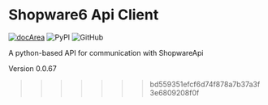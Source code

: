 # Shopware6 Api Client

[![docArea](https://img.shields.io/badge/docArea-0.0.67-%2340cbb1)](https://www.docarea.io/sachsmedia/shopware6-api/)
![PyPI](https://img.shields.io/pypi/v/shopwareapi)
![GitHub](https://img.shields.io/github/license/sachs-media/shopwareapi)

A python-based API for communication with ShopwareApi

Version 0.0.67
>>>>>>> bd559351efcf6d74f878a7b37a3f3e6809208f0f
